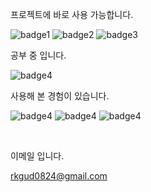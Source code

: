 프로젝트에 바로 사용 가능합니다.

![badge1](https://img.shields.io/badge/React-yellow) ![badge2](https://img.shields.io/badge/Html-orange) ![badge3](https://img.shields.io/badge/Css-red)


공부 중 입니다.

![badge4](https://img.shields.io/badge/Typescript-blue)


사용해 본 경험이 있습니다.

![badge4](https://img.shields.io/badge/express-green) ![badge4](https://img.shields.io/badge/mysql-yellowgreen) ![badge4](https://img.shields.io/badge/aws-yellow)


<br />

이메일 입니다.

rkgud0824@gmail.com
